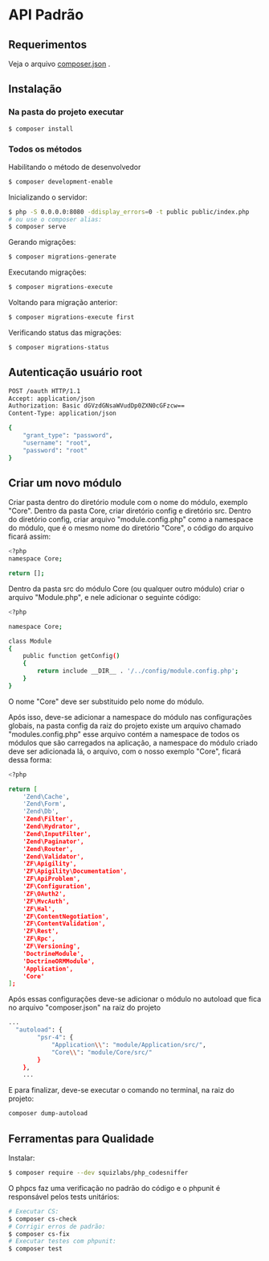 

API Padrão
==============================


Requerimentos
------------

Veja o arquivo [composer.json](composer.json) .

Instalação
------------

### Na pasta do projeto executar


```bash
$ composer install
```

### Todos os métodos

Habilitando o método de desenvolvedor

```bash
$ composer development-enable
```

Inicializando o servidor:

```bash
$ php -S 0.0.0.0:8080 -ddisplay_errors=0 -t public public/index.php
# ou use o composer alias:
$ composer serve
```

Gerando migrações:

```bash
$ composer migrations-generate
```

Executando migrações:

```bash
$ composer migrations-execute
```

Voltando para migração anterior:

```bash
$ composer migrations-execute first
```

Verificando status das migrações:

```bash
$ composer migrations-status
```

Autenticação usuário root
--------

```bash
POST /oauth HTTP/1.1
Accept: application/json
Authorization: Basic dGVzdGNsaWVudDp0ZXN0cGFzcw==
Content-Type: application/json

{
    "grant_type": "password",
    "username": "root",
    "password": "root"
}
```

Criar um novo módulo
--------

Criar pasta dentro do diretório module com o nome do módulo, exemplo "Core".
Dentro da pasta Core, criar diretório config e diretório src. Dentro do diretório config, criar arquivo
"module.config.php" como a namespace do módulo, que é o mesmo nome do diretório "Core", o código do arquivo ficará
assim:

```bash
<?php
namespace Core;

return [];

```

Dentro da pasta src do módulo Core (ou qualquer outro módulo) criar o arquivo "Module.php", e nele adicionar
o seguinte código: 

```bash
<?php

namespace Core;

class Module
{
    public function getConfig()
    {
        return include __DIR__ . '/../config/module.config.php';
    }
}
```

O nome "Core" deve ser substituido pelo nome do módulo.

Após isso, deve-se adicionar a namespace do módulo nas configurações globais,
na pasta config da raiz do projeto existe um arquivo chamado "modules.config.php"
esse arquivo contém a namespace de todos os módulos que são carregados na aplicação,
a namespace do módulo criado deve ser adicionada lá, o arquivo, com o nosso exemplo "Core", ficará dessa forma:

```bash
<?php

return [
    'Zend\Cache',
    'Zend\Form',
    'Zend\Db',
    'Zend\Filter',
    'Zend\Hydrator',
    'Zend\InputFilter',
    'Zend\Paginator',
    'Zend\Router',
    'Zend\Validator',
    'ZF\Apigility',
    'ZF\Apigility\Documentation',
    'ZF\ApiProblem',
    'ZF\Configuration',
    'ZF\OAuth2',
    'ZF\MvcAuth',
    'ZF\Hal',
    'ZF\ContentNegotiation',
    'ZF\ContentValidation',
    'ZF\Rest',
    'ZF\Rpc',
    'ZF\Versioning',
    'DoctrineModule',
    'DoctrineORMModule',
    'Application',
    'Core'
];

```

Após essas configurações deve-se adicionar o módulo no autoload que fica no arquivo "composer.json" na raiz do projeto

```bash
...
  "autoload": {
        "psr-4": {
            "Application\\": "module/Application/src/",
            "Core\\": "module/Core/src/"
        }
    },
    ...
```

E para finalizar, deve-se executar o comando no terminal, na raiz do projeto:


```bash
composer dump-autoload
```

Ferramentas para Qualidade
--------

Instalar:

```bash
$ composer require --dev squizlabs/php_codesniffer
```

O phpcs faz uma verificação no padrão do código e o phpunit é responsável pelos tests unitários:

```bash
# Executar CS:
$ composer cs-check
# Corrigir erros de padrão:
$ composer cs-fix
# Executar testes com phpunit:
$ composer test
```
